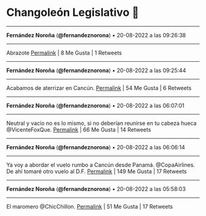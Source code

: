 # Changoleón Legislativo 🙈
*****
**Fernández Noroña** (**@fernandeznorona**) • 20-08-2022 a las 09:26:38
*****
Abrazote
[Permalink](https://twitter.com/fernandeznorona/status/1561042034038902785) | 8 Me Gusta | 1 Retweets
*****
**Fernández Noroña** (**@fernandeznorona**) • 20-08-2022 a las 09:25:44
*****
Acabamos de aterrizar en Cancún.
[Permalink](https://twitter.com/fernandeznorona/status/1561041806242058244) | 54 Me Gusta | 6 Retweets
*****
**Fernández Noroña** (**@fernandeznorona**) • 20-08-2022 a las 06:07:01
*****
Neutral y vacío no es lo mismo, si no deberían reunirse en tu cabeza hueca @VicenteFoxQue.
[Permalink](https://twitter.com/fernandeznorona/status/1560991797911998464) | 66 Me Gusta | 14 Retweets
*****
**Fernández Noroña** (**@fernandeznorona**) • 20-08-2022 a las 06:06:14
*****
Ya voy a abordar el vuelo rumbo a Cancún desde Panamá. @CopaAirlines. De ahí tomaré otro vuelo al D.F.
[Permalink](https://twitter.com/fernandeznorona/status/1560991603828875264) | 149 Me Gusta | 17 Retweets
*****
**Fernández Noroña** (**@fernandeznorona**) • 20-08-2022 a las 05:58:03
*****
El maromero @ChicChillon.
[Permalink](https://twitter.com/fernandeznorona/status/1560989541149937669) | 51 Me Gusta | 17 Retweets